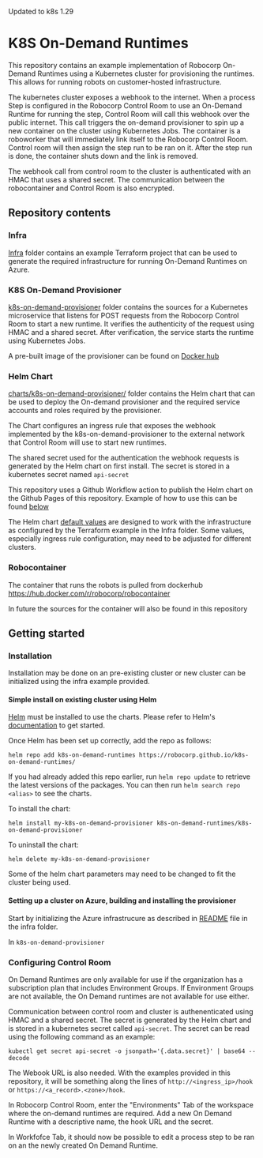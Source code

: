 Updated to k8s 1.29
# K8S On-Demand Runtimes

This repository contains an example implementation of Robocorp On-Demand
Runtimes using a Kubernetes cluster for provisioning the runtimes. This allows
for running robots on customer-hosted infrastructure.

The kubernetes cluster exposes a webhook to the internet. When a process Step
is configured in the Robocorp Control Room to use an On-Demand Runtime for
running the step, Control Room will call this webhook over the public internet.
This call triggers the on-demand provisioner to spin up a new container on the
cluster using Kubernetes Jobs. The container is a roboworker that will
immediately link itself to the Robocorp Control Room. Control room will then
assign the step run to be ran on it. After the step run is done, the container
shuts down and the link is removed.

The webhook call from control room to the cluster is authenticated with an HMAC
that uses a shared secret. The communication between the robocontainer and
Control Room is also encrypted.

## Repository contents

### Infra

[Infra](infra/) folder contains an example Terraform project that can be used to
generate the required infrastructure for running On-Demand Runtimes on Azure.

### K8S On-Demand Provisioner

[k8s-on-demand-provisioner](k8s-on-demand-provisioner/) folder contains the
sources for a Kubernetes microservice that listens for POST requests from the
Robocorp Control Room to start a new runtime. It verifies the authenticity of
the request using HMAC and a shared secret. After verification, the service
starts the runtime using Kubernetes Jobs.

A pre-built image of the provisioner can be found on
[Docker hub](https://hub.docker.com/r/robocorp/k8s-on-demand-provisioner)

### Helm Chart

[charts/k8s-on-demand-provisioner/](charts/k8s-on-demand-provisioner/) folder
contains the Helm chart that can be used to deploy the On-demand provisioner and
the required service accounts and roles required by the provisioner.

The Chart configures an ingress rule that exposes the webhook implemented
by the k8s-on-demand-provisioner to the external network that Control Room will
use to start new runtimes.

The shared secret used for the authentication the webhook requests is generated
by the Helm chart on first install. The secret is stored in a kubernetes secret
named `api-secret`

This repository uses a Github Workflow action to publish the Helm chart on the
Github Pages of this repository. Example of how to use this can be found
[below](#simple-install-on-existing-cluster-using-helm)

The Helm chart [default values](charts/k8s-on-demand-provisioner/values.yaml)
are designed to work with the infrastructure as configured by the Terraform
example in the Infra folder. Some values, especially ingress rule configuration,
may need to be adjusted for different clusters.

### Robocontainer

The container that runs the robots is pulled from dockerhub
https://hub.docker.com/r/robocorp/robocontainer

In future the sources for the container will also be found in this repository

## Getting started

### Installation

Installation may be done on an pre-existing cluster or new cluster can be
initialized using the infra example provided.

#### Simple install on existing cluster using Helm

[Helm](https://helm.sh) must be installed to use the charts. Please refer to
Helm's [documentation](https://helm.sh/docs) to get started.

Once Helm has been set up correctly, add the repo as follows:

    helm repo add k8s-on-demand-runtimes https://robocorp.github.io/k8s-on-demand-runtimes/

If you had already added this repo earlier, run `helm repo update` to retrieve
the latest versions of the packages. You can then run `helm search repo <alias>`
to see the charts.

To install the <chart-name> chart:

    helm install my-k8s-on-demand-provisioner k8s-on-demand-runtimes/k8s-on-demand-provisioner

To uninstall the chart:

    helm delete my-k8s-on-demand-provisioner

Some of the helm chart parameters may need to be changed to fit the cluster
being used.

#### Setting up a cluster on Azure, building and installing the provisioner

Start by initializing the Azure infrastrucure as described in
[README](infra/README.md) file in the infra folder.

In `k8s-on-demand-provisioner`

### Configuring Control Room

On Demand Runtimes are only available for use if the organization has a subscription
plan that includes Environment Groups. If Environment Groups are not available,
the On Demand runtimes are not available for use either.

Communication between control room and cluster is authenenticated using HMAC and
a shared secret. The secret is generated by the Helm chart and is stored in a
kubernetes secret called `api-secret`. The secret can be read using the 
following command as an example:

    kubectl get secret api-secret -o jsonpath='{.data.secret}' | base64 --decode

The Webook URL is also needed. With the examples provided in this repository, it
will be something along the lines of `http://<ingress_ip>/hook` or
`https://<a_record>.<zone>/hook`.

In Robocorp Control Room, enter the "Environments" Tab of the workspace where the
on-demand runtimes are required. Add a new On Demand Runtime with a descriptive name,
the hook URL and the secret.

In Workfofce Tab, it should now be possible to edit a process step to be ran on
an the newly created On Demand Runtime.
